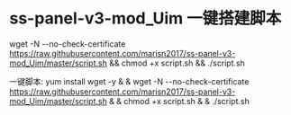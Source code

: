 # ss-panel-v3-mod_Uim 一键搭建脚本

wget -N --no-check-certificate https://raw.githubusercontent.com/marisn2017/ss-panel-v3-mod_Uim/master/script.sh && chmod +x script.sh && ./script.sh


一键脚本: yum install wget -y & & wget -N --no-check-certificate https://raw.githubusercontent.com/marisn2017/ss-panel-v3-mod_Uim/master/script.sh & & chmod +x script.sh & & ./script.sh 
